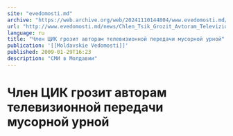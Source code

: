 ```yaml
---
site: "evedomosti.md"
archive: "https://web.archive.org/web/20241110144804/www.evedomosti.md/news/Chlen_Tsik_Grozit_Avtoram_Televizionnoi_Peredachi_Musornoi_Urnoi"
url: "http://www.evedomosti.md/news/Chlen_Tsik_Grozit_Avtoram_Televizionnoi_Peredachi_Musornoi_Urnoi"
language: ru
title: "Член ЦИК грозит авторам телевизионной передачи мусорной урной"
publication: '[[Moldavskie Vedomosti]]'
published: 2009-01-29T16:23
description: "СМИ в Молдавии"
---
```


# Член ЦИК грозит авторам телевизионной передачи мусорной урной

